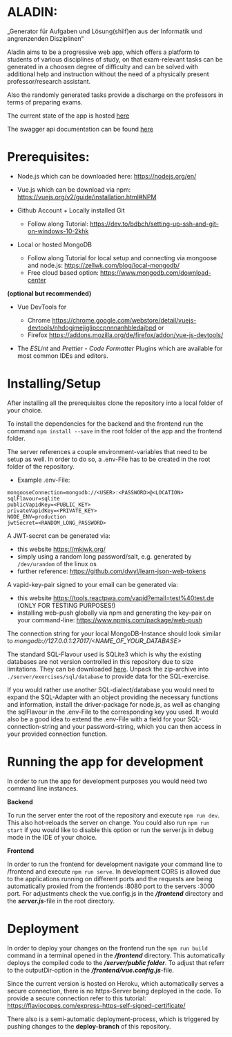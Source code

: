 # ALADIN:
„Generator für Aufgaben und Lösung(shilf)en aus der Informatik
und angrenzenden Disziplinen“

Aladin aims to be a progressive web app, which offers a platform to students of various disciplines of study, on that exam-relevant tasks
can be generated in a choosen degree of difficulty and can be solved with additional help and instruction without the need of a 
physically present professor/research assistant.

Also the randomly generated tasks provide a discharge on the professors in terms of preparing exams.

The current state of the app is hosted [here](https://aladin-htw.herokuapp.com/)

The swagger api documentation can be found [here](https://aladin-htw.herokuapp.com/api-doc/)

# Prerequisites:
- Node.js which can be downloaded here: https://nodejs.org/en/

- Vue.js which can be download via npm: https://vuejs.org/v2/guide/installation.html#NPM

- Github Account + Locally installed Git
    - Follow along Tutorial: https://dev.to/bdbch/setting-up-ssh-and-git-on-windows-10-2khk

- Local or hosted MongoDB
    - Follow along Tutorial for local setup and connecting via mongoose and node.js: https://zellwk.com/blog/local-mongodb/
    - Free cloud based option: https://www.mongodb.com/download-center
    
**(optional but recommended)**
- Vue DevTools for 
    - Chrome https://chrome.google.com/webstore/detail/vuejs-devtools/nhdogjmejiglipccpnnnanhbledajbpd or
    - Firefox https://addons.mozilla.org/de/firefox/addon/vue-js-devtools/ 

- The *ESLint* and *Prettier - Code Formatter* Plugins which are available for most common IDEs and editors.

# Installing/Setup

After installing all the prerequisites clone the repository into a local folder of your choice.

To install the dependencies for the backend and the frontend run the command
```npm install --save```
in the root folder of the app and the frontend folder.

The server references a couple environment-variables that need to be setup as well.
In order to do so, a .env-File has to be created in the root folder of the repository.

- Example .env-File: 
``` 
mongooseConnection=mongodb://<USER>:<PASSWORD>@<LOCATION>
sqlFlavour=sqlite
publicVapidKey=<PUBLIC_KEY>
privateVapidKey=<PRIVATE_KEY>
NODE_ENV=production
jwtSecret=<RANDOM_LONG_PASSWORD>
 ```

A JWT-secret can be generated via:
- this website https://mkjwk.org/
- simply using a random long password/salt, e.g. generated by 
```/dev/urandom``` 
of the linux os
- further reference: https://github.com/dwyl/learn-json-web-tokens

A vapid-key-pair signed to your email can be generated via:
- this website https://tools.reactpwa.com/vapid?email=test%40test.de (ONLY FOR TESTING PURPOSES!)
- installing web-push globally via npm and generating the key-pair on your command-line: https://www.npmjs.com/package/web-push

The connection string for your local MongoDB-Instance should look similar to *mongodb://127.0.0.1:27017/<NAME_OF_YOUR_DATABASE>*

The standard SQL-Flavour used is SQLite3 which is why the existing databases are not version controlled in this repository due to size limitations. 
They can be downloaded [here](https://drive.google.com/open?id=1oMGgmI_tYP98At-NNRKRH8kdGKL03AxQ).
Unpack the zip-archive into ```./server/exercises/sql/database``` to provide data for the SQL-exercise.

If you would rather use another SQL-dialect/database you would need to expand the SQL-Adapter with an object providing the necessary functions and information, install the driver-package for node.js, as well as changing the sqlFlavour in the .env-File to the corresponding key you used.
It would also be a good idea to extend the .env-File with a field for your SQL-connection-string and your password-string, which you can then access in your provided connection function.

# Running the app for development
In order to run the app for development purposes you would need two command line instances.

**Backend**

To run the server enter the root of the repository and execute ```npm run dev```. This also hot-reloads the server on change.
You could also run ```npm run start``` if you would like to disable this option or run the server.js in debug mode in the IDE of your choice.

**Frontend**

In order to run the frontend for development navigate your command line to /frontend and execute ```npm run serve```.
In development CORS is allowed due to the applications running on different ports and the requests are being automatically proxied from the frontends :8080 port to the servers :3000 port. 
For adjustments check the vue.config.js in the ***/frontend*** directory and the ***server.js***-file in the root directory.

# Deployment
In order to deploy your changes on the frontend run the ```npm run build``` command in a terminal opened in the ***/frontend*** directory. 
This automatically deploys the compiled code to the ***/server/public folder***. 
To adjust that referr to the outputDir-option in the ***/frontend/vue.config.js***-file.

Since the current version is hosted on Heroku, which automatically serves a secure connection, there is no https-Server being deployed in the code. 
To provide a secure connection refer to this tutorial: https://flaviocopes.com/express-https-self-signed-certificate/

There also is a semi-automatic deployment-process, which is triggered by pushing changes to the **deploy-branch** of this repository.
